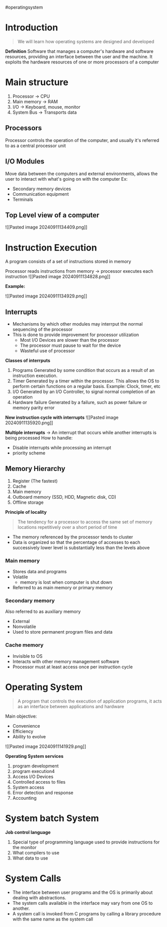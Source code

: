#operatingsystem
# Introduction

> We will learn how operating systems are designed and developed


**Definition**
Software that manages a computer's hardware and software resources, providing an interface between the user and the machine. It exploits the hardware resources of one or more processors of a computer

# Main structure

1. Processor -> CPU
2. Main memory -> RAM
3. I/O -> Keyboard, mouse, monitor
4. System Bus -> Transports data


## Processors

Processor controls the operation of the computer, and usually it's referred to as a central processor unit


## I/O Modules

Move data between the computers and external environments, allows the user to interact with what's going on with the computer
Ex:
- Secondary memory devices
- Communication equipment
- Terminals

## Top Level view of a computer

![[Pasted image 20240911134409.png]]



# Instruction Execution

A program consists of a set of instructions stored in memory

Processor reads instructions from memory -> processor executes each instruction
![[Pasted image 20240911134828.png]]

**Example:**

![[Pasted image 20240911134929.png]]

## Interrupts

- Mechanisms by which other modules may interrput the normal sequencing of the processor
- This is done to provide improvement for processor utilization
	- Most I/O Devices are slower than the processor
	- The processor must pause to wait for the device
	- Wasteful use of processor


**Classes of interrputs**

1. Programs
	Generated by some condition that occurs as a result of an instruction execution.
2. Timer
	Generated by a timer within the processor. This allows the OS to perform certain functions on a regular basis. Example: Clock, timer, etc
3. I/O
	Generated by an I/O Controller, to signal normal completion of an operation
4. Hardware failure
	Generated by a failure, such as power failure or memory parity error


**New instruction cycle with interrupts**
![[Pasted image 20240911135920.png]]

**Multiple interrupts**
-> An interrupt that occurs while another interrupts is being processed
How to handle:
- Disable interrupts while processing an interrupt
- priority scheme



## Memory Hierarchy

1. Register (The fastest)
2. Cache
3. Main memory
4. Outboard memory (SSD, HDD, Magnetic disk, CD)
5. Offline storage



**Principle of locality**

> The tendency for a processor to access the same set of memory locations repetitively over a short period of time

- The memory referenced by the processor tends to cluster
- Data is organized so that the percentage of accesses to each successively lower level is substantially less than the levels above



### Main memory
- Stores data and programs
- Volatile
	- memory is lost when computer is shut down
- Referred to as main memory or primary memory

### Secondary memory
Also referred to as auxiliary memory
- External
- Nonvolatile
- Used to store permanent program files and data

### Cache memory
- Invisible to OS
- Interacts with other memory management software
- Processor must at least access once per instruction cycle


# Operating System

> A program that controls the execution of application programs, it acts as an interface between applications and hardware

Main objective:
- Convenience
- Efficiency
- Ability to evolve


![[Pasted image 20240911141929.png]]


**Operating System services**
1. program development
2. program execution4
3. Access I/O Devices
4. Controlled access to files
5. System access
6. Error detection and response
7. Accounting

# System batch System

**Job control language**

1. Special type of programming language used to provide instructions for the monitor
2. What compilers to use
3. What data to use

# System Calls

- The interface between user programs and the OS is primarily about dealing with abstractions.
- The system calls available in the interface may vary from one OS to another.
- A system call is invoked from C programs by calling a library procedure with the same name as the system call

